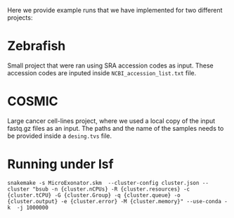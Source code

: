 Here we provide example runs that we have implemented for two different projects:

# Zebrafish

Small project that were ran using SRA accession codes as input. These accession codes are inputed inside `NCBI_accession_list.txt` file.

# COSMIC

Large cancer cell-lines project, where we used a local copy of the input fastq.gz files as an input. The paths and the name of the samples needs to be provided inside a `desing.tvs` file.


# Running under lsf

`snakemake -s MicroExonator.skm  --cluster-config cluster.json --cluster "bsub -n {cluster.nCPUs} -R {cluster.resources} -c {cluster.tCPU} -G {cluster.Group} -q {cluster.queue} -o {cluster.output} -e {cluster.error} -M {cluster.memory}" --use-conda -k  -j 1000000`
